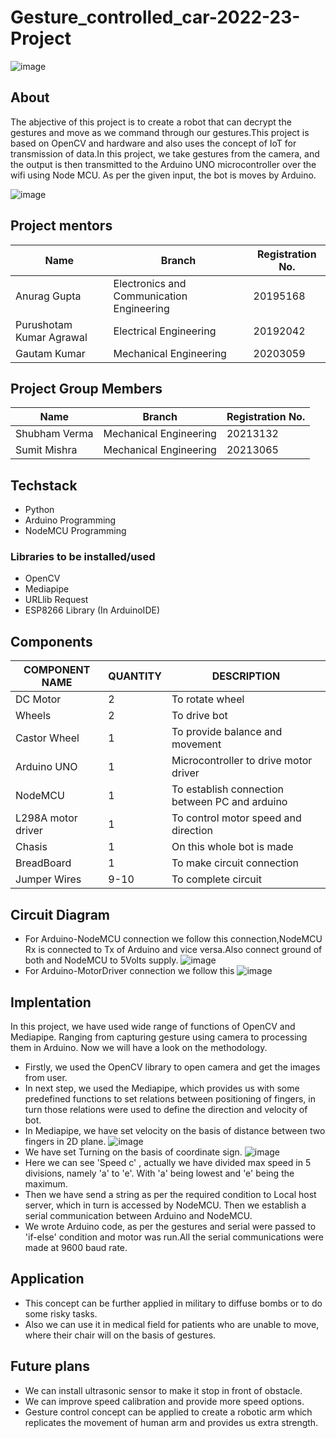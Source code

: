 # Gesture_controlled_car-2022-23-Project
![image](https://user-images.githubusercontent.com/130023827/230381692-951e4374-555e-4237-9963-b2cae7d55c8a.png)

## About

The abjective of this project is to create a robot that can decrypt the gestures and move as we command through our gestures.This project is based on OpenCV and hardware and also uses the concept of IoT for transmission of data.In this project, we take gestures from the camera, and the output is then transmitted to the Arduino UNO microcontroller over the wifi using Node MCU. As per the given input, the bot is moves by Arduino. 

![image](https://user-images.githubusercontent.com/130023827/230298919-71846126-458d-4e24-8479-0ad96877c274.png)

## Project mentors
| Name  | Branch | Registration No. |
| -------- | -------- | -------- |
| Anurag Gupta | Electronics and Communication Engineering | 20195168 |
| Purushotam Kumar Agrawal | Electrical Engineering |	20192042 |
| Gautam Kumar | Mechanical Engineering | 20203059 |
## Project Group Members
| Name | Branch | Registration No. |
| -------- | -------- | -------- |
| Shubham Verma | Mechanical Engineering | 20213132 |
| Sumit Mishra | Mechanical Engineering | 20213065 |
## Techstack
- Python
- Arduino Programming
- NodeMCU Programming
### Libraries to be installed/used 
- OpenCV
- Mediapipe
- URLlib Request
- ESP8266 Library (In ArduinoIDE)

## Components
|COMPONENT NAME |QUANTITY | DESCRIPTION |
| -------- | -------- | -------- |
| DC Motor | 2 | To rotate wheel |
| Wheels | 2 | To drive bot |
| Castor Wheel | 1 | To provide balance and movement |
| Arduino UNO | 1 | Microcontroller to drive motor driver |
| NodeMCU | 1 | To establish connection between PC and arduino |
| L298A motor driver| 1 | To control motor speed and direction  |
| Chasis | 1 | On this whole bot is made |
| BreadBoard | 1 | To make circuit connection |
| Jumper Wires | 9-10 | To complete circuit |
## Circuit Diagram
- For Arduino-NodeMCU connection we follow this connection,NodeMCU Rx is connected to Tx of Arduino and vice versa.Also connect ground of both and NodeMCU to 5Volts supply.
![image](https://user-images.githubusercontent.com/130023827/230319898-a2edb609-0a2e-46b1-98fb-fd2a2bcfb58e.png)
- For Arduino-MotorDriver connection we follow this
![image](https://user-images.githubusercontent.com/130023827/230362082-3256b84f-8008-4185-aa89-0a272fdf48d5.png)

## Implentation 
In this project, we have used wide range of functions of OpenCV and Mediapipe. Ranging from capturing gesture using camera to processing them in Arduino. Now we will have a look on the methodology.
- Firstly, we used the OpenCV library to open camera and get the images from user.
- In next step, we used the Mediapipe, which provides us with some predefined functions to set relations between positioning of fingers, in turn those relations were used to define the direction and velocity of bot.
- In Mediapipe, we have set velocity on the basis of distance between two fingers in 2D plane.
![image](https://user-images.githubusercontent.com/130023827/230366589-316a7fdb-c58e-4dc5-8c7b-787c99f5b9dc.png)
- We have set Turning on the basis of coordinate sign.
![image](https://user-images.githubusercontent.com/130023827/230367573-2cdb24ca-19da-4245-8715-0c1bbe3c21b0.png)
- Here we can see 'Speed c' , actually we have divided max speed in 5 divisions, namely 'a' to 'e'. With 'a' being lowest and 'e' being the maximum.
- Then we have send a string as per the required condition to Local host server, which in turn is accessed by NodeMCU. Then we establish a serial communication between Arduino and NodeMCU.
- We wrote Arduino code, as per the gestures and serial were passed to 'if-else' condition and motor was run.All the serial communications were made at 9600 baud rate.
## Application
- This concept can be further applied in military to diffuse bombs or to do some risky tasks.
- Also we can use it in medical field for patients who are unable to move, where their chair will on the basis of gestures.
## Future plans
- We can install ultrasonic sensor to make it stop in front of obstacle.
- We can improve speed calibration and provide more speed options.
- Gesture control concept can be applied to create a robotic arm which replicates the movement of human arm and provides us extra strength.






